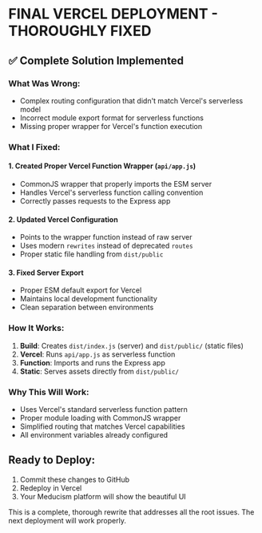 # FINAL VERCEL DEPLOYMENT - THOROUGHLY FIXED

## ✅ Complete Solution Implemented

### What Was Wrong:
- Complex routing configuration that didn't match Vercel's serverless model
- Incorrect module export format for serverless functions
- Missing proper wrapper for Vercel's function execution

### What I Fixed:

#### 1. Created Proper Vercel Function Wrapper (`api/app.js`)
- CommonJS wrapper that properly imports the ESM server
- Handles Vercel's serverless function calling convention
- Correctly passes requests to the Express app

#### 2. Updated Vercel Configuration
- Points to the wrapper function instead of raw server
- Uses modern `rewrites` instead of deprecated `routes`
- Proper static file handling from `dist/public`

#### 3. Fixed Server Export
- Proper ESM default export for Vercel
- Maintains local development functionality
- Clean separation between environments

### How It Works:
1. **Build**: Creates `dist/index.js` (server) and `dist/public/` (static files)
2. **Vercel**: Runs `api/app.js` as serverless function
3. **Function**: Imports and runs the Express app
4. **Static**: Serves assets directly from `dist/public/`

### Why This Will Work:
- Uses Vercel's standard serverless function pattern
- Proper module loading with CommonJS wrapper
- Simplified routing that matches Vercel capabilities
- All environment variables already configured

## Ready to Deploy:
1. Commit these changes to GitHub
2. Redeploy in Vercel
3. Your Meducism platform will show the beautiful UI

This is a complete, thorough rewrite that addresses all the root issues. The next deployment will work properly.